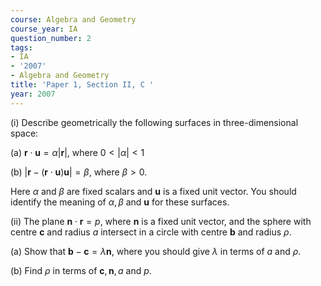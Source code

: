 ```yaml
---
course: Algebra and Geometry
course_year: IA
question_number: 2
tags:
- IA
- '2007'
- Algebra and Geometry
title: 'Paper 1, Section II, C '
year: 2007
---
```




(i) Describe geometrically the following surfaces in three-dimensional space:

(a) $\mathbf{r} \cdot \mathbf{u}=\alpha|\mathbf{r}|$, where $0<|\alpha|<1$

(b) $|\mathbf{r}-(\mathbf{r} \cdot \mathbf{u}) \mathbf{u}|=\beta$, where $\beta>0$.

Here $\alpha$ and $\beta$ are fixed scalars and $\mathbf{u}$ is a fixed unit vector. You should identify the meaning of $\alpha, \beta$ and $\mathbf{u}$ for these surfaces.

(ii) The plane $\mathbf{n} \cdot \mathbf{r}=p$, where $\mathbf{n}$ is a fixed unit vector, and the sphere with centre $\mathbf{c}$ and radius $a$ intersect in a circle with centre $\mathbf{b}$ and radius $\rho$.

(a) Show that $\mathbf{b}-\mathbf{c}=\lambda \mathbf{n}$, where you should give $\lambda$ in terms of $a$ and $\rho$.

(b) Find $\rho$ in terms of $\mathbf{c}, \mathbf{n}, a$ and $p$.